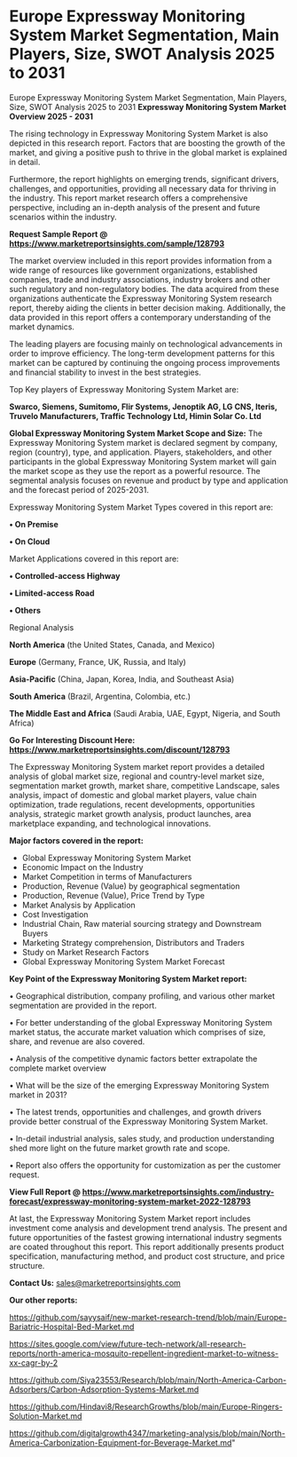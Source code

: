 # Europe Expressway Monitoring System Market Segmentation, Main Players, Size, SWOT Analysis 2025 to 2031
Europe Expressway Monitoring System Market Segmentation, Main Players, Size, SWOT Analysis 2025 to 2031
<Strong> Expressway Monitoring System Market Overview 2025 - 2031</strong>

The rising technology in Expressway Monitoring System Market is also depicted in this research report. Factors that are boosting the growth of the market, and giving a positive push to thrive in the global market is explained in detail.

Furthermore, the report highlights on emerging trends, significant drivers, challenges, and opportunities, providing all necessary data for thriving in the industry. This report market research offers a comprehensive perspective, including an in-depth analysis of the present and future scenarios within the industry.

<strong>Request Sample Report @ <a href=https://www.marketreportsinsights.com/sample/128793>https://www.marketreportsinsights.com/sample/128793</a></strong>

The market overview included in this report provides information from a wide range of resources like government organizations, established companies, trade and industry associations, industry brokers and other such regulatory and non-regulatory bodies. The data acquired from these organizations authenticate the Expressway Monitoring System research report, thereby aiding the clients in better decision making. Additionally, the data provided in this report offers a contemporary understanding of the market dynamics.

The leading players are focusing mainly on technological advancements in order to improve efficiency. The long-term development patterns for this market can be captured by continuing the ongoing process improvements and financial stability to invest in the best strategies.

Top Key players of Expressway Monitoring System Market are:

<strong>Swarco, Siemens, Sumitomo, Flir Systems, Jenoptik AG, LG CNS, Iteris, Truvelo Manufacturers, Traffic Technology Ltd, Himin Solar Co. Ltd</strong>

<strong><b>Global Expressway Monitoring System Market Scope and Size:</b></strong>
The Expressway Monitoring System market is declared segment by company, region (country), type, and application. Players, stakeholders, and other participants in the global Expressway Monitoring System market will gain the market scope as they use the report as a powerful resource. The segmental analysis focuses on revenue and product by type and application and the forecast period of 2025-2031.

Expressway Monitoring System Market Types covered in this report are:

<strong>• On Premise

• On Cloud</strong>

Market Applications covered in this report are:

<strong>• Controlled-access Highway

• Limited-access Road

• Others</strong> 

Regional Analysis

<strong>North America</strong> (the United States, Canada, and Mexico)

<strong>Europe</strong> (Germany, France, UK, Russia, and Italy)

<strong>Asia-Pacific</strong> (China, Japan, Korea, India, and Southeast Asia)

<strong>South America</strong> (Brazil, Argentina, Colombia, etc.)

<strong>The Middle East and Africa</strong> (Saudi Arabia, UAE, Egypt, Nigeria, and South Africa)

<strong>Go For Interesting Discount Here: <a href=https://www.marketreportsinsights.com/discount/128793>https://www.marketreportsinsights.com/discount/128793</a></strong>

The Expressway Monitoring System market report provides a detailed analysis of global market size, regional and country-level market size, segmentation market growth, market share, competitive Landscape, sales analysis, impact of domestic and global market players, value chain optimization, trade regulations, recent developments, opportunities analysis, strategic market growth analysis, product launches, area marketplace expanding, and technological innovations.

<strong><b>Major factors covered in the report:</b></strong>
<ul>
  <li>Global Expressway Monitoring System Market </li>
  <li>Economic Impact on the Industry</li>
  <li>Market Competition in terms of Manufacturers</li>
  <li>Production, Revenue (Value) by geographical segmentation</li>
  <li>Production, Revenue (Value), Price Trend by Type</li>
  <li>Market Analysis by Application</li>
  <li>Cost Investigation</li>
  <li>Industrial Chain, Raw material sourcing strategy and Downstream Buyers</li>
  <li>Marketing Strategy comprehension, Distributors and Traders</li>
  <li>Study on Market Research Factors</li>
  <li>Global Expressway Monitoring System Market Forecast</li>
</ul>

<strong><b>Key Point of the Expressway Monitoring System Market report:</b></strong>

• Geographical distribution, company profiling, and various other market segmentation are provided in the report.

• For better understanding of the global Expressway Monitoring System market status, the accurate market valuation which comprises of size, share, and revenue are also covered.

• Analysis of the competitive dynamic factors better extrapolate the complete market overview

• What will be the size of the emerging Expressway Monitoring System market in 2031?

• The latest trends, opportunities and challenges, and growth drivers provide better construal of the Expressway Monitoring System Market.

• In-detail industrial analysis, sales study, and production understanding shed more light on the future market growth rate and scope.

• Report also offers the opportunity for customization as per the customer request.

<strong><b>View Full Report @ <a href=https://www.marketreportsinsights.com/industry-forecast/expressway-monitoring-system-market-2022-128793>https://www.marketreportsinsights.com/industry-forecast/expressway-monitoring-system-market-2022-128793</a></b></strong>


At last, the Expressway Monitoring System Market report includes investment come analysis and development trend analysis. The present and future opportunities of the fastest growing international industry segments are coated throughout this report. This report additionally presents product specification, manufacturing method, and product cost structure, and price structure.

<strong>Contact Us:</strong>
sales@marketreportsinsights.com

<strong>Our other reports:</strong>

<a href=https://github.com/sayysaif/new-market-research-trend/blob/main/Europe-Bariatric-Hospital-Bed-Market.md>https://github.com/sayysaif/new-market-research-trend/blob/main/Europe-Bariatric-Hospital-Bed-Market.md</a>

<a href=https://sites.google.com/view/future-tech-network/all-research-reports/north-america-mosquito-repellent-ingredient-market-to-witness-xx-cagr-by-2>https://sites.google.com/view/future-tech-network/all-research-reports/north-america-mosquito-repellent-ingredient-market-to-witness-xx-cagr-by-2</a>

<a href=https://github.com/Siya23553/Research/blob/main/North-America-Carbon-Adsorbers/Carbon-Adsorption-Systems-Market.md>https://github.com/Siya23553/Research/blob/main/North-America-Carbon-Adsorbers/Carbon-Adsorption-Systems-Market.md</a>

<a href=https://github.com/Hindavi8/ResearchGrowths/blob/main/Europe-Ringers-Solution-Market.md>https://github.com/Hindavi8/ResearchGrowths/blob/main/Europe-Ringers-Solution-Market.md</a>

<a href=https://github.com/digitalgrowth4347/marketing-analysis/blob/main/North-America-Carbonization-Equipment-for-Beverage-Market.md>https://github.com/digitalgrowth4347/marketing-analysis/blob/main/North-America-Carbonization-Equipment-for-Beverage-Market.md</a>"
